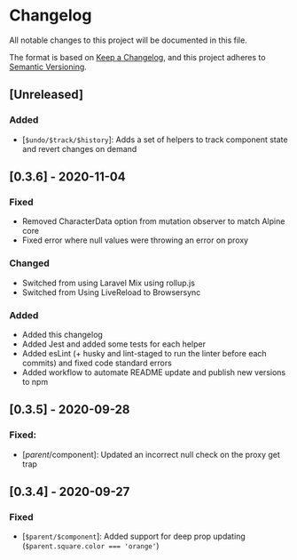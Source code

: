 # Changelog
All notable changes to this project will be documented in this file.

The format is based on [Keep a Changelog](https://keepachangelog.com/en/1.0.0/),
and this project adheres to [Semantic Versioning](https://semver.org/spec/v2.0.0.html).

## [Unreleased]

### Added
- [`$undo/$track/$history`]: Adds a set of helpers to track component state and revert changes on demand

## [0.3.6] - 2020-11-04
### Fixed
- Removed CharacterData option from mutation observer to match Alpine core
- Fixed error where null values were throwing an error on proxy

### Changed
- Switched from using Laravel Mix using rollup.js
- Switched from Using LiveReload to Browsersync

### Added
- Added this changelog
- Added Jest and added some tests for each helper
- Added esLint (+ husky and lint-staged to run the linter before each commits) and fixed code standard errors
- Added workflow to automate README update and publish new versions to npm

## [0.3.5] - 2020-09-28
### Fixed:
- [$parent/$component]: Updated an incorrect null check on the proxy get trap

## [0.3.4] - 2020-09-27
### Fixed
- [`$parent/$component`]: Added support for deep prop updating (`$parent.square.color === 'orange'`)

